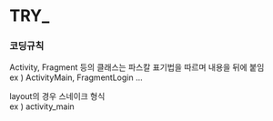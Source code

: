 # TRY_



### 코딩규칙
Activity, Fragment 등의 클래스는 파스칼 표기법을 따르며 내용을 뒤에 붙임<br>
ex ) ActivityMain, FragmentLogin ...

layout의 경우 스네이크 형식<br>
ex ) activity_main

